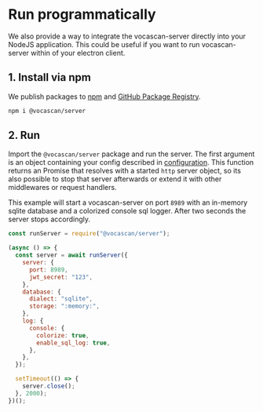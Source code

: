 # Run programmatically

We also provide a way to integrate the vocascan-server directly into your NodeJS application. This could be useful if
you want to run vocascan-server within of your electron client.

## 1. Install via npm

We publish packages to [npm](https://npmjs.com/package/@vocascan/server) and
[GitHub Package Registry](https://github.com/vocascan/vocascan-server/packages/1077993).

```bash
npm i @vocascan/server
```

## 2. Run

Import the `@vocascan/server` package and run the server. The first argument is an object containing your config
described in [configuration](/vocascan-server/configuration). This function returns an Promise that resolves with a
started `http` server object, so its also possible to stop that server afterwards or extend it with other middlewares or
request handlers.

This example will start a vocascan-server on port `8989` with an in-memory sqlite database and a colorized console sql
logger. After two seconds the server stops accordingly.

```js
const runServer = require("@vocascan/server");

(async () => {
  const server = await runServer({
    server: {
      port: 8989,
      jwt_secret: "123",
    },
    database: {
      dialect: "sqlite",
      storage: ":memory:",
    },
    log: {
      console: {
        colorize: true,
        enable_sql_log: true,
      },
    },
  });

  setTimeout(() => {
    server.close();
  }, 2000);
})();
```
